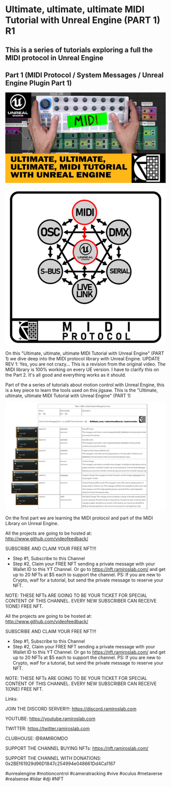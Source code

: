 # Ultimate, ultimate, ultimate MIDI Tutorial with Unreal Engine (PART 1) R1

## This is a series of tutorials exploring a full the MIDI protocol in Unreal Engine
## Part 1 (MIDI Protocol / System Messages / Unreal Engine Plugin Part 1)

[![Youtube Teaser](https://raw.githubusercontent.com/videofeedback/RamirosLab/main/images/ultimate%20midi%20tutorial%20with%20unreal%20engine%20-%205.png)](https://www.youtube.com/watch?v=ZKbpYW4h4SU?sub_confirmation=1)

[![](https://github.com/videofeedback/RamirosLab/blob/main/images/MIDI-PROTOCOL-1.jpg)](https://github.com/videofeedback/RamirosLab/blob/main/images/MIDI-PROTOCOL-1.jpg)

On this "Ultimate, ultimate, ultimate MIDI Tutorial with Unreal Engine" (PART 1) we dive deep into the MIDI protocol library with Unreal Engine. 
UPDATE REV 1: Yes, you are not crazy...  This is a revision from the original video. The MIDI library is 100% working on every UE version. I have to clarify this on the Part 2. It's all good and everything works as it should. 

Part of the a series of tutorials about motion control with Unreal Engine, this is a key piece to learn the tools used on this jigsaw.
This is the "Ultimate, ultimate, ultimate MIDI Tutorial with Unreal Engine" (PART 1)

[![](https://raw.githubusercontent.com/videofeedback/RamirosLab/main/images/2021-11-22_20-58-22.jpg)](https://github.com/videofeedback/RamirosLab/blob/main/images/MIDI_1-1_Protocol_v2.png)


On the first part we are learning the MIDI protocol and part of the MIDI Library on Unreal Engine.

All the projects are going to be hosted at:
http://www.github.com/videofeedback/

SUBSCRIBE AND CLAIM YOUR FREE NFT!!!
- Step #1, Subscribe to this Channel
- Step #2, Claim your FREE NFT sending a private message with your Wallet ID to this YT Channel.
Or go to https://nft.ramiroslab.com/  and get up to 20 NFTs at $5 each to support the channel.
PS: If you are new to Crypto, waif for a tutorial, but send the private message to reserve your NFT.

NOTE:
THESE NFTs ARE GOING TO BE YOUR TICKET FOR SPECIAL CONTENT OF THIS CHANNEL.
EVERY NEW SUBSCRIBER CAN RECEIVE 1(ONE) FREE NFT.

All the projects are going to be hosted at:
http://www.github.com/videofeedback/

SUBSCRIBE AND CLAIM YOUR FREE NFT!!!
- Step #1, Subscribe to this Channel
- Step #2, Claim your FREE NFT sending a private message with your Wallet ID to this YT Channel.
Or go to https://nft.ramiroslab.com/  and get up to 20 NFTs at $5 each to support the channel.
PS: If you are new to Crypto, waif for a tutorial, but send the private message to reserve your NFT.

NOTE:
THESE NFTs ARE GOING TO BE YOUR TICKET FOR SPECIAL CONTENT OF THIS CHANNEL.
EVERY NEW SUBSCRIBER CAN RECEIVE 1(ONE) FREE NFT.

Links:

JOIN THE DISCORD SERVER!!!: https://discord.ramiroslab.com

YOUTUBE: https://youtube.ramiroslab.com

TWITTER: https://twitter.ramiroslab.com

CLUBHOUSE: @RAMIROMDO

SUPPORT THE CHANNEL BUYING NFTs: https://nft.ramiroslab.com/

SUPPORT THE CHANNEL WITH DONATIONS: 0x2BEf61929d96D1847c254994e048661Dd4Ca1167

#unrealengine #motioncontrol #cameratracking #vive #oculus #metaverse #realsense #lidar #dji #NFT

